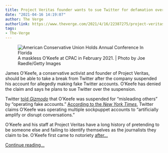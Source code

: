 ```yaml
---
title: Project Veritas founder wants to sue Twitter for defamation over recent suspension
date: "2021-04-16 14:19:07"
author: The Verge
authorlink: https://www.theverge.com/2021/4/16/22387275/project-veritas-james-okeefe-defamation-lawsuit-twitter-suspension
tags:
- The-Verge
---
```

<figure>
      <img alt="American Conservative Union Holds Annual Conference In Florida" src="https://cdn.vox-cdn.com/thumbor/8j29m1O4oGT13neoHkFYljYODpU=/0x0:3000x2000/1310x873/cdn.vox-cdn.com/uploads/chorus_image/image/69136837/1304268713.0.jpg" />
        <figcaption>A maskless O’Keefe at CPAC in February 2021. | Photo by Joe Raedle/Getty Images</figcaption>
    </figure>

  <p id="v9mvIN">James O’Keefe, a conservative activist and founder of Project Veritas, should be able to take a break from Twitter after the company suspended his account for allegedly making fake Twitter accounts. O’Keefe has denied the claim and says he plans to sue Twitter over the suspension.</p>
<p id="31ce9U">Twitter <a href="https://gizmodo.com/james-okeefe-professional-person-impersonator-firmly-1846695009">told <em>Gizmodo</em></a> that O’Keefe was suspended for “misleading others” by “operating fake accounts.” <a href="https://www.nytimes.com/2021/04/15/business/twitter-james-okeefe.html">According to the <em>New York Times</em></a>, Twitter claims O’Keefe was operating multiple sockpuppet accounts to “artificially amplify or disrupt conversations.” </p>
<p id="QBKdLn">O’Keefe and his staff at Project Veritas have a long history of pretending to be someone else and failing to identify themselves as the journalists they claim to be. O’Keefe first came to notoriety <a href="https://www.nytimes.com/2010/03/02/nyregion/02acorn.html">after...</a></p>
  <p>
    <a href="https://www.theverge.com/2021/4/16/22387275/project-veritas-james-okeefe-defamation-lawsuit-twitter-suspension">Continue reading&hellip;</a>
  </p>